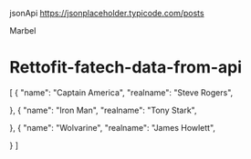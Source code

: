 jsonApi
https://jsonplaceholder.typicode.com/posts


Marbel
# Rettofit-fatech-data-from-api
[
  {
    "name": "Captain America",
    "realname": "Steve Rogers",
    
  },
  {
    "name": "Iron Man",
    "realname": "Tony Stark",
   
  },
  {
    "name": "Wolvarine",
    "realname": "James Howlett",
   
  }
]
